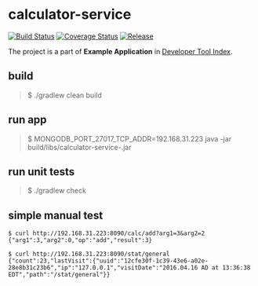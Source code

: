 # calculator-service

[![Build Status](https://travis-ci.org/dev-tool-index/calculator-service.svg?branch=master)](https://travis-ci.org/dev-tool-index/calculator-service)
[![Coverage Status](https://coveralls.io/repos/github/dev-tool-index/calculator-service/badge.svg?branch=master)](https://coveralls.io/github/dev-tool-index/calculator-service?branch=master)
[![Release](https://jitpack.io/v/dev-tool-index/calculator-service.svg)](https://jitpack.io/#dev-tool-index/calculator-service)

The project is a part of __Example Application__ in [Developer Tool Index](https://www.gitbook.com/book/dev-tool-index/developer-tool-index/).

## build
> $ ./gradlew clean build

## run app
> $ MONGODB_PORT_27017_TCP_ADDR=192.168.31.223 java -jar build/libs/calculator-service-<version>.jar

## run unit tests
> $ ./gradlew check

## simple manual test
```{r, engine='bash' curl}
$ curl http://192.168.31.223:8090/calc/add?arg1=3&arg2=2
{"arg1":3,"arg2":0,"op":"add","result":3}
```

```{r, engine='bash' curl}
$ curl http://192.168.31.223:8090/stat/general
{"count":23,"lastVisit":{"uuid":"12cfe30f-1c39-43e6-a02e-28e8b31c23b6","ip":"127.0.0.1","visitDate":"2016.04.16 AD at 13:36:38 EDT","path":"/stat/general"}}
```
